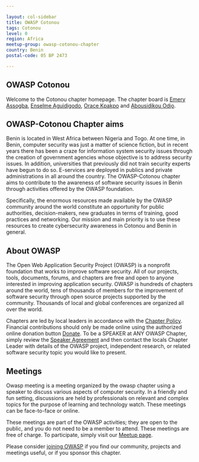 ```yaml
---

layout: col-sidebar
title: OWASP Cotonou
tags: Cotonou 
level: 0
region: Africa
meetup-group: owasp-cotonou-chapter
country: Benin
postal-code: 05 BP 2473

---
```




OWASP Cotonou
-------------

Welcome to the Cotonou chapter homepage. The chapter board is <a href="mailto:emerykouassi.assogba@owasp.org">Emery Assogba</a>, <a href="mailto:enselmeanicet.aguidigodo@owasp.org">Enselme Aguidigodo</a>, <a href="mailto:orace.kpakpo@owasp.org">Orace Kpakpo</a> and <a href="mailto:abousidikou.odjo@owasp.org">Abousidikou Odjo</a>.

OWASP-Cotonou Chapter aims
--------------------------

Benin is located in West Africa between Nigeria and Togo. At one time, in Benin, computer security was just a matter of science fiction, but in recent years there has been a craze for information system security issues through the creation of government agencies whose objective is to address security issues. In addition, universities that previously did not train security experts have begun to do so. E-services are deployed  in publics and private  administrations in all around the country.
The OWASP-Cotonou chapter aims to contribute to the awareness of software security issues in Benin through activities offered by the OWASP foundation.

Specifically, the enormous resources made available by the OWASP community around the world constitute an opportunity for public authorities, decision-makers, new graduates in terms of training, good practices and networking. Our mission and main priority is to use these resources to create cybersecurity awareness in Cotonou and Benin in general.

About OWASP
-----------

The Open Web Application Security Project (OWASP) is a nonprofit foundation that works to improve software security. All of our projects, tools, documents, forums, and chapters are free and open to anyone interested in improving application security. OWASP is hundreds of chapters around the world, tens of thousands of members for the improvement of software security through open source projects supported by the community. Thousands of local and global conferences are organized all over the world.

Chapters are led by local leaders in accordance with the [Chapter Policy](https://owasp.org/www-policy/). Financial contributions should only be made online using the authorized online donation button [Donate](/donate). To be a SPEAKER at ANY OWASP Chapter, simply review the [Speaker Agreement](https://owasp.org/www-policy/) and then contact the locals Chapter Leader with details of the OWASP project, independent research, or related software security topic you would like to present.



Meetings
--------

Owasp meeting is a meeting organized by the owasp chapter using a speaker to discuss various aspects of computer security. In a friendly and fun setting, discussions are held by professionals on relevant and complex topics for the purpose of learning and technology watch. These meetings can be face-to-face or online.

These meetings are part of the OWASP activities; they are open to the public, and you do not need to be a member to attend. These meetings are free of charge. To participate, simply visit our [Meetup page]( http://www.meetup.com/owasp-cotonou-chapter).

Please consider [joining OWASP](https://owasp.org/membership/) if you find our community, projects and meetings useful, or if you sponsor this chapter.

